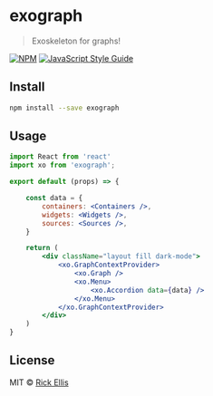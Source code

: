 # exograph

> Exoskeleton for graphs!

[![NPM](https://img.shields.io/npm/v/exograph.svg)](https://www.npmjs.com/package/exograph) [![JavaScript Style Guide](https://img.shields.io/badge/code_style-standard-brightgreen.svg)](https://standardjs.com)

## Install

```bash
npm install --save exograph
```

## Usage

```jsx
import React from 'react'
import xo from 'exograph';

export default (props) => {

    const data = {
        containers: <Containers />,
        widgets: <Widgets />,
        sources: <Sources />,
    }

    return (
        <div className="layout fill dark-mode">
            <xo.GraphContextProvider>
                <xo.Graph />
                <xo.Menu> 
                    <xo.Accordion data={data} />
                </xo.Menu>
            </xo.GraphContextProvider>
        </div>
    )
}
```











## License

MIT © [Rick Ellis](https://github.com/reactiff)
